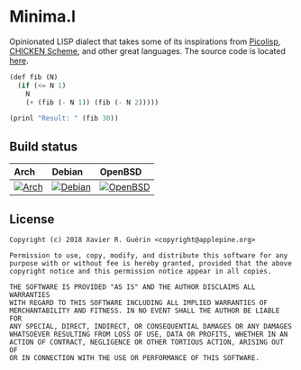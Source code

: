 # Minima.l

Opinionated LISP dialect that takes some of its inspirations from [Picolisp](https://picolisp.com),
[CHICKEN Scheme](http://call-cc.org), and other great languages. The source code is located [here](https://git.sr.ht/~xguerin/minima.l).
```lisp
(def fib (N)
  (if (<= N 1)
    N
    (+ (fib (- N 1)) (fib (- N 2)))))

(prinl "Result: " (fib 30))
```
## Build status

| Arch | Debian | OpenBSD |
|:-----|:-------|:--------|
| [![Arch](https://builds.sr.ht/~xguerin/minima.l/arch.yml.svg)](https://builds.sr.ht/~xguerin/minima.l/arch.yml?) | [![Debian](https://builds.sr.ht/~xguerin/minima.l/debian.yml.svg)](https://builds.sr.ht/~xguerin/minima.l/debian.yml?) | [![OpenBSD](https://builds.sr.ht/~xguerin/minima.l/openbsd.yml.svg)](https://builds.sr.ht/~xguerin/minima.l/openbsd.yml?) |

## License
```
Copyright (c) 2018 Xavier R. Guérin <copyright@applepine.org>

Permission to use, copy, modify, and distribute this software for any
purpose with or without fee is hereby granted, provided that the above
copyright notice and this permission notice appear in all copies.

THE SOFTWARE IS PROVIDED "AS IS" AND THE AUTHOR DISCLAIMS ALL WARRANTIES
WITH REGARD TO THIS SOFTWARE INCLUDING ALL IMPLIED WARRANTIES OF
MERCHANTABILITY AND FITNESS. IN NO EVENT SHALL THE AUTHOR BE LIABLE FOR
ANY SPECIAL, DIRECT, INDIRECT, OR CONSEQUENTIAL DAMAGES OR ANY DAMAGES
WHATSOEVER RESULTING FROM LOSS OF USE, DATA OR PROFITS, WHETHER IN AN
ACTION OF CONTRACT, NEGLIGENCE OR OTHER TORTIOUS ACTION, ARISING OUT OF
OR IN CONNECTION WITH THE USE OR PERFORMANCE OF THIS SOFTWARE.
```
